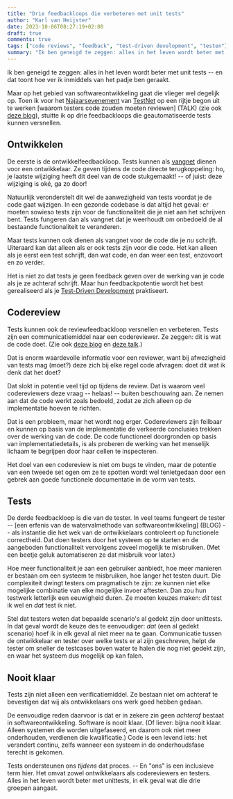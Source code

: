 ```yaml
---
title: "Drie feedbackloops die verbeteren met unit tests"
author: "Karl van Heijster"
date: 2023-10-06T08:27:19+02:00
draft: true
comments: true
tags: ["code reviews", "feedback", "test-driven development", "testen"]
summary: "Ik ben geneigd te zeggen: alles in het leven wordt beter met unit tests -- en dat toont hoe ver ik inmiddels van het padje ben geraakt. -- Maar op het gebied van softwareontwikkeling gaat die vlieger wel degelijk op. Toen ik voor het Najaarsevenement van TestNet op een rijtje begon uit te werken waarom testers code zouden moeten reviewen, stuitte ik op drie feedbackloops die geautomatiseerde tests kunnen versnellen."
---
```


Ik ben geneigd te zeggen: alles in het leven wordt beter met unit tests -- en dat toont hoe ver ik inmiddels van het padje ben geraakt.


Maar op het gebied van softwareontwikkeling gaat die vlieger wel degelijk op. Toen ik voor het [Najaarsevenement](https://www.testnet.org/evenement/entry/6515/?evenement=najaarsevenement) van [TestNet](https://www.testnet.org/) op een rijtje begon uit te werken [waarom testers code zouden moeten reviewen] (TALK) (zie ook [deze blog](/blog/23/07/de-tester-als-code-reviewer/ "'De tester als code reviewer'")), stuitte ik op drie feedbackloops die geautomatiseerde tests kunnen versnellen.


## Ontwikkelen


De eerste is de ontwikkelfeedbackloop. Tests kunnen als [vangnet](/blog/22/09/tests-als-vangnet/ "'Tests als vangnet'") dienen voor een ontwikkelaar. Ze geven tijdens de code directe terugkoppeling: ho, je laatste wijziging heeft dit deel van de code stukgemaakt! -- of juist: deze wijziging is oké, ga zo door!


Natuurlijk veronderstelt dit wel de aanwezigheid van tests voordat je de code gaat wijzigen. In een gezonde codebase is dat altijd het geval: er moeten sowieso tests zijn voor de functionaliteit die je niet aan het schrijven bent. Tests fungeren dan als vangnet dat je weerhoudt om onbedoeld de al bestaande functionaliteit te veranderen.


Maar tests kunnen ook dienen als vangnet voor de code die je *nu* schrijft. Uiteraard kan dat alleen als er ook tests zijn voor die code. Het kan alleen als je eerst een test schrijft, dan wat code, en dan weer een test, enzovoort en zo verder.


Het is niet zo dat tests je geen feedback geven over de werking van je code als je ze achteraf schrijft. Maar hun feedbackpotentie wordt het best gerealiseerd als je [Test-Driven Development](/tags/test-driven-development/ "Blogs met de tag 'test-driven development'") praktiseert.


## Codereview


Tests kunnen ook de reviewfeedbackloop versnellen en verbeteren. Tests zijn een communicatiemiddel naar een codereviewer. Ze zeggen: dit is wat de code doet. (Zie ook [deze blog](/blog/23/09/drie-vragen-die-elk-pull-request-moet-beantwoorden/ "'Drie vragen die elk pull request moet beantwoorden'") en [deze talk](/talks/de-edele-kunst-van-het-pull-request/ "'De edele kunst van het pull request'").)


Dat is enorm waardevolle informatie voor een reviewer, want bij afwezigheid van tests mag (moet?) deze zich bij elke regel code afvragen: doet dit wat ik denk dat het doet? 


Dat slokt in potentie veel tijd op tijdens de review. Dat is waarom veel codereviewers deze vraag -- helaas! -- buiten beschouwing aan. Ze nemen aan dat de code werkt zoals bedoeld, zodat ze zich alleen op de implementatie hoeven te richten. 


Dat is een probleem, maar het wordt nog erger. Codereviewers zijn feilbaar en kunnen op basis van de implementatie de verkeerde conclusies trekken over de werking van de code. De code functioneel doorgronden op basis van implementatiedetails, is als proberen de werking van het menselijk lichaam te begrijpen door haar cellen te inspecteren.


Het doel van een codereview is niet om bugs te vinden, maar de potentie van een tweede set ogen om ze te spotten wordt wel tenietgedaan door een gebrek aan goede functionele documentatie in de vorm van tests.


## Tests


De derde feedbackloop is die van de tester. In veel teams fungeert de tester -- [een erfenis van de watervalmethode van softwareontwikkeling] (BLOG) -- als instantie die het wek van de ontwikkelaars controleert op functionele correctheid. Dat doen testers door het systeem op te starten en de aangeboden functionaliteit vervolgens zoveel mogelijk te misbruiken. (Met een beetje geluk automatiseren ze dat misbruik voor later.)


Hoe meer functionaliteit je aan een gebruiker aanbiedt, hoe meer manieren er bestaan om een systeem te misbruiken, hoe langer het testen duurt. Die complexiteit dwingt testers om pragmatisch te zijn: ze kunnen niet elke mogelijke combinatie van elke mogelijke invoer aftesten. Dan zou hun testwerk letterlijk een eeuwigheid duren. Ze moeten keuzes maken: *dit* test ik wel en *dat* test ik niet.


Stel dat testers weten dat bepaalde scenario's al gedekt zijn door unittests. In dat geval wordt de keuze des te eenvoudiger: *dat* (een al gedekt scenario) hoef ik in elk geval al niet meer na te gaan. Communicatie tussen de ontwikkelaar en tester over welke tests er al zijn geschreven, helpt de tester om sneller de testcases boven water te halen die nog niet gedekt zijn, en waar het systeem dus mogelijk op kan falen.


## Nooit klaar


Tests zijn niet alleen een verificatiemiddel. Ze bestaan niet om achteraf te bevestigen dat wij als ontwikkelaars ons werk goed hebben gedaan.


De eenvoudige reden daarvoor is dat er in zekere zin geen *achteraf* bestaat in softwareontwikkeling. Software is nooit klaar. (Of liever: bijna nooit klaar. Alleen systemen die worden uitgefaseerd, en daarom ook niet meer onderhouden, verdienen die kwalificatie.) Code is een levend iets: het verandert continu, zelfs wanneer een systeem in de onderhoudsfase terecht is gekomen.


Tests ondersteunen ons *tijdens* dat proces. -- En "ons" is een inclusieve term hier. Het omvat zowel ontwikkelaars als codereviewers en testers. Alles in het leven wordt beter met unittests, in elk geval wat die drie groepen aangaat.
